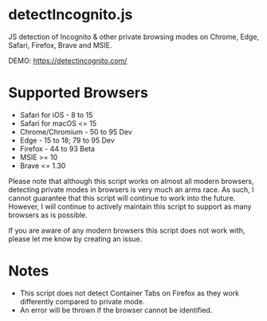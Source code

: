 # detectIncognito.js
JS detection of Incognito & other private browsing modes on Chrome, Edge, Safari, Firefox, Brave and MSIE.

DEMO: https://detectincognito.com/

# Supported Browsers
 * Safari for iOS - 8 to 15
 * Safari for macOS <= 15
 * Chrome/Chromium - 50 to 95 Dev
 * Edge - 15 to 18; 79 to 95 Dev
 * Firefox - 44 to 93 Beta
 * MSIE >= 10
 * Brave <= 1.30

Please note that although this script works on almost all modern browsers, detecting private modes in browsers is very much an arms race. As such, I cannot guarantee that this script will continue to work into the future. However, I will continue to actively maintain this script to support as many browsers as is possible.

If you are aware of any modern browsers this script does not work with, please let me know by creating an issue.

# Notes
 * This script does not detect Container Tabs on Firefox as they work differently compared to private mode.
 * An error will be thrown if the browser cannot be identified.
